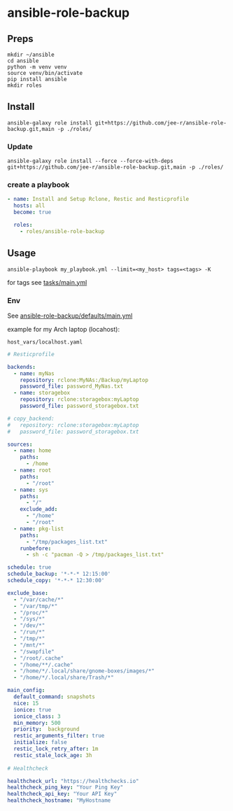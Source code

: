 # ansible-role-backup

## Preps

```
mkdir ~/ansible
cd ansible
python -m venv venv
source venv/bin/activate
pip install ansible
mkdir roles 
```

## Install 
```
ansible-galaxy role install git+https://github.com/jee-r/ansible-role-backup.git,main -p ./roles/
```

### Update

```
ansible-galaxy role install --force --force-with-deps  git+https://github.com/jee-r/ansible-role-backup.git,main -p ./roles/
```

### create a playbook

```yaml
- name: Install and Setup Rclone, Restic and Resticprofile
  hosts: all
  become: true

  roles:
    - roles/ansible-role-backup
```

## Usage


```
ansible-playbook my_playbook.yml --limit=<my_host> tags=<tags> -K
```


for tags see [tasks/main.yml](tasks/main.yml)

### Env

See [ansible-role-backup/defaults/main.yml](ansible-role-backup/defaults/main.yml)

example for my Arch laptop (locahost):

`host_vars/localhost.yaml`

```yaml
# Resticprofile

backends:
  - name: myNas
    repository: rclone:MyNAs:/Backup/myLaptop
    password_file: password_MyNas.txt
  - name: storagebox
    repository: rclone:storagebox:myLaptop
    password_file: password_storagebox.txt

# copy_backend:
#   repository: rclone:storagebox:myLaptop
#   password_file: password_storagebox.txt

sources:
  - name: home
    paths: 
      - /home
  - name: root
    paths: 
      - "/root"
  - name: sys
    paths: 
      - "/"
    exclude_add:
      - "/home"
      - "/root"
  - name: pkg-list
    paths: 
      - "/tmp/packages_list.txt"
    runbefore: 
      - sh -c "pacman -Q > /tmp/packages_list.txt"

schedule: true
schedule_backup: '*-*-* 12:15:00'
schedule_copy: '*-*-* 12:30:00'

exclude_base: 
  - "/var/cache/*"
  - "/var/tmp/*"
  - "/proc/*"
  - "/sys/*"
  - "/dev/*"
  - "/run/*"
  - "/tmp/*"
  - "/mnt/*"
  - "/swapfile"
  - "/root/.cache"
  - "/home/**/.cache"
  - "/home/*/.local/share/gnome-boxes/images/*"
  - "/home/*/.local/share/Trash/*"

main_config:
  default_command: snapshots
  nice: 15
  ionice: true
  ionice_class: 3
  min_memory: 500
  priority:  background
  restic_arguments_filter: true
  initialize: false
  restic_lock_retry_after: 1m
  restic_stale_lock_age: 3h
    
# Healthcheck

healthcheck_url: "https://healthchecks.io"
healthcheck_ping_key: "Your Ping Key"
healthcheck_api_key: "Your API Key"
healthcheck_hostname: "MyHostname
```
